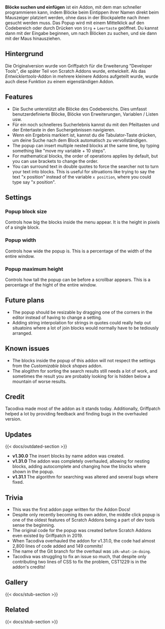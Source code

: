 ---
---

**Blöcke suchen und einfügen** ist ein Addon, mit dem man schneller programmieren kann, indem Blöcke beim Eintippen ihrer Namen direkt beim Mauszeiger platziert werden, ohne dass in der Blockpalette nach ihnen gesucht werden muss. Das Popup wird mit einem Mittelklick auf den Codebereich oder durch Drücken von `Strg` + `Leertaste` geöffnet. Du kannst dann mit der Eingabe beginnen, um nach Blöcken zu suchen, und sie dann mit der Maus hinausziehen.

## Hintergrund

Die Originalversion wurde von Griffpatch für die Erweiterung "Developer Tools", die später Teil von Scratch Addons wurde, entwickelt. Als das _Entwicklertools_-Addon in mehrere kleinere Addons aufgeteilt wurde, wurde auch diese Funktion zu einem eigenständigen Addon.

## Features

- Die Suche unterstützt alle Blöcke des Codebereichs. Dies umfasst benutzerdefinierte Blöcke, Blöcke von Erweiterungen, Variablen / Listen usw.
- Für ein noch schnelleres Sucherlebnis kannst du mit den Pfeiltasten und der Entertaste in den Suchergebnissen navigieren.
- Wenn ein Ergebnis markiert ist, kannst du die Tabulator-Taste drücken, um deine Suche nach dem Block automatisch zu vervollständigen.
- The popup can insert multiple nested blocks at the same time, by typing something like "move my variable + 10 steps".
- For mathematical blocks, the order of operations applies by default, but you can use brackets to change the order.
- You can surround text in double quotes to force the searcher not to turn your text into blocks. This is useful for sitruations like trying to say the text "x position" instead of the variable `x position`, where you could type say "x position".

## Settings

### Popup block size

Controls how big the blocks inside the menu appear. It is the height in pixels of a single block.

### Popup width

Controls how wide the popup is. This is a percentage of the width of the entire window.

### Popup maximum height

Controls how tall the popup can be before a scrollbar appears. This is a percentage of the hight of the entire window.

## Future plans

- The popup should be resizable by dragging one of the corners in the editor instead of having to change a setting.
- Adding string interpolation for strings in quotes could really help out situatoins where a lot of join blocks would normally have to be tediously arranged.

## Known issues

- The blocks inside the popup of this addon will not respect the settings from the *Customizable block shapes* addon.
- The alogithm for sorting the search results still needs a lot of work, and sometimes the result you are probably looking for is hidden below a mountain of worse results.

## Credit

Tacodiva made most of the addon as it stands today. Additionally, Griffpatch helped a lot by providing feedback and finding bugs in the overhauled version.

## Updates

{{< docs/outdated-section >}}

- **v1.30.0** The insert blocks by name addon was created.
- **v1.31.0** The addon was completely overhauled, allowing for nesting blocks, adding autocomplete and changing how the blocks where shown in the popup.
- **v1.31.1** The algorithm for searching was altered and several bugs where fixed.

## Trivia

- This was the first addon page written for the Addon Docs!
- Despite only recently becoming its own addon, the middle click popup is one of the oldest features of Scratch Addons being a part of dev tools sense the beginning.
- The original code for the popup was created before Scratch Addons even existed by Griffpatch in 2019.
- When Tacodiva overhauled the addon for v1.31.0, the code had almost 2,800 lines of code added and 149 commits!
- The name of the Git branch for the overhaul was `idk-what-im-doing`.
- Tacodiva was struggling to fix an issue so much, that despite only contributing two lines of CSS to fix the problem, CST1229 is in the addon's credits!

## Gallery

{{< docs/stub-section >}}

## Related

{{< docs/stub-section >}}

